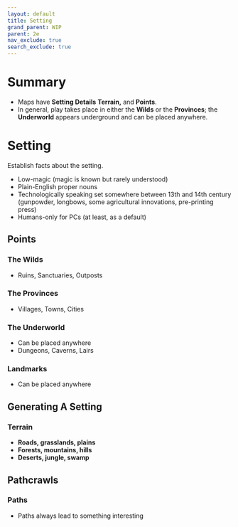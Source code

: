 ```yaml
---
layout: default
title: Setting
grand_parent: WIP
parent: 2e
nav_exclude: true
search_exclude: true
---
```


# Summary

- Maps have **Setting Details** **Terrain,** and **Points**.
- In general, play takes place in either the **Wilds** or the **Provinces**; the **Underworld** appears underground and can be placed anywhere.

# Setting
Establish facts about the setting.  
- Low-magic (magic is known but rarely understood)
- Plain-English proper nouns
- Technologically speaking set somewhere between 13th and 14th century (gunpowder, longbows, some agricultural innovations, pre-printing press)
- Humans-only for PCs (at least, as a default)

## Points
### The Wilds
- Ruins, Sanctuaries, Outposts

### The Provinces
- Villages, Towns, Cities

### The Underworld
- Can be placed anywhere
- Dungeons, Caverns, Lairs

### Landmarks
- Can be placed anywhere

## Generating A Setting
### Terrain
- **Roads, grasslands, plains**
- **Forests, mountains, hills** 
- **Deserts, jungle, swamp**  

## Pathcrawls
### Paths
- Paths always lead to something interesting
